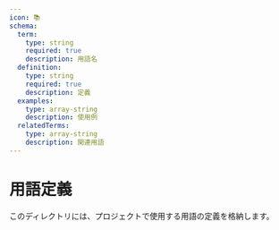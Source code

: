 ```yaml
---
icon: 📚
schema:
  term:
    type: string
    required: true
    description: 用語名
  definition:
    type: string
    required: true
    description: 定義
  examples:
    type: array-string
    description: 使用例
  relatedTerms:
    type: array-string
    description: 関連用語
---
```


# 用語定義

このディレクトリには、プロジェクトで使用する用語の定義を格納します。
